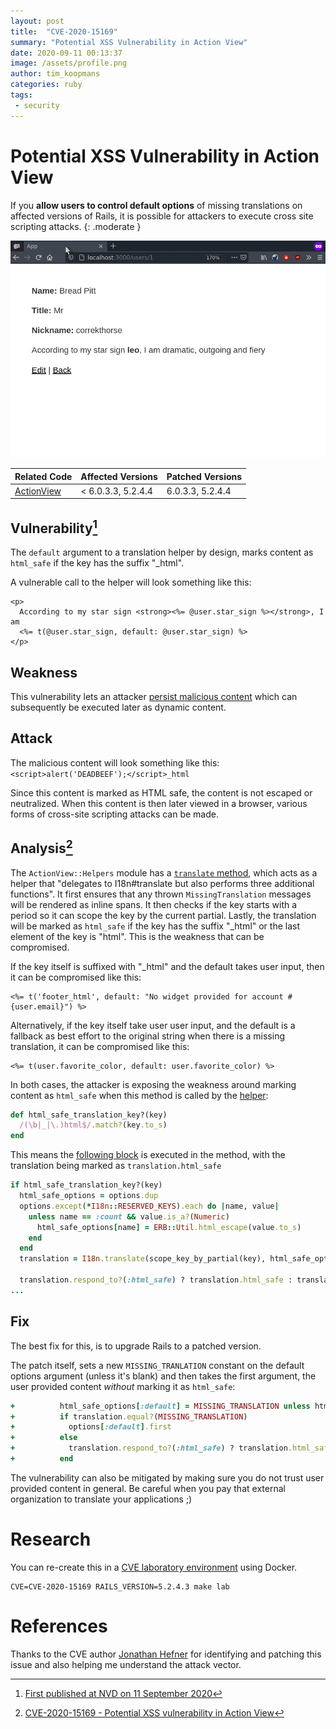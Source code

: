 ```yaml
---
layout: post
title:  "CVE-2020-15169"
summary: "Potential XSS Vulnerability in Action View"
date: 2020-09-11 00:13:37
image: /assets/profile.png
author: tim_koopmans
categories: ruby
tags:
 - security
---
```

# Potential XSS Vulnerability in Action View

If you **allow users to control default options** of missing translations on affected versions of Rails, it is possible for attackers to execute cross site scripting attacks.
{: .moderate }

![](/assets/CVE-2020-15169.gif)
<table>
  <thead>
    <tr>
      <th>Related Code</th>
      <th>Affected Versions</th>
      <th>Patched Versions</th>
    </tr>
  </thead>
  <tbody>
    <tr>
      <td>
        <i class="devicon-ruby-plain"></i>
        <a href="https://api.rubyonrails.org/classes/ActionView.html">ActionView</a>
      </td>
      <td>
        < 6.0.3.3, 5.2.4.4
      </td>
      <td>
        6.0.3.3, 5.2.4.4
      </td>
    </tr>
  </tbody>
</table>

## Vulnerability[^fn-nist]

The `default` argument to a translation helper by design, marks content as `html_safe` if the key has the suffix "_html".

A vulnerable call to the helper will look something like this:

```erb
<p>
  According to my star sign <strong><%= @user.star_sign %></strong>, I am
  <%= t(@user.star_sign, default: @user.star_sign) %>
</p>
```

## Weakness

This vulnerability lets an attacker [persist malicious content](https://cwe.mitre.org/data/definitions/79.html) which can subsequently be executed later as dynamic content.

## Attack

The malicious content will look something like this: `<script>alert('DEADBEEF');</script>_html`

Since this content is marked as HTML safe, the content is not escaped or neutralized. When this content is then later viewed in a browser, various forms of cross-site scripting attacks can be made.

## Analysis[^fn-analysis]

The `ActionView::Helpers` module has a [`translate` method](https://github.com/rails/rails/blob/v5.2.4.3/actionview/lib/action_view/helpers/translation_helper.rb#L60), which acts as a helper that "delegates to I18n#translate but also performs three additional
functions". It first ensures that any thrown `MissingTranslation` messages will be rendered as inline spans. It then checks if the key starts with a period so it can scope the key by the current partial. Lastly, the translation will be marked as `html_safe` if the key has the suffix "_html" or the last element of the key is "html". This is the weakness that can be compromised.

If the key itself is suffixed with "_html" and the default takes user input, then it can be compromised like this:

```erb
<%= t('footer_html', default: "No widget provided for account #{user.email}") %>
```

Alternatively, if the key itself take user user input, and the default is a fallback as best effort to the original string when there is a missing translation, it can be compromised like this:

```erb
<%= t(user.favorite_color, default: user.favorite_color) %>
```

In both cases, the attacker is exposing the weakness around marking content as `html_safe` when this method is called by the [helper](https://github.com/rails/rails/blob/v5.2.4.3/actionview/lib/action_view/helpers/translation_helper.rb#L136):

```ruby
def html_safe_translation_key?(key)
  /(\b|_|\.)html$/.match?(key.to_s)
end
```

This means the [following block](https://github.com/rails/rails/blob/v5.2.4.3/actionview/lib/action_view/helpers/translation_helper.rb#L80-L90) is executed in the method, with the translation being marked as `translation.html_safe`

```ruby
if html_safe_translation_key?(key)
  html_safe_options = options.dup
  options.except(*I18n::RESERVED_KEYS).each do |name, value|
    unless name == :count && value.is_a?(Numeric)
      html_safe_options[name] = ERB::Util.html_escape(value.to_s)
    end
  end
  translation = I18n.translate(scope_key_by_partial(key), html_safe_options.merge(raise: i18n_raise))

  translation.respond_to?(:html_safe) ? translation.html_safe : translation
...
```

## Fix

The best fix for this, is to upgrade Rails to a patched version.

The patch itself, sets a new `MISSING_TRANLATION` constant on the default options argument (unless it's blank) and then takes the first argument, the user provided content *without* marking it as `html_safe`:

```ruby
+          html_safe_options[:default] = MISSING_TRANSLATION unless html_safe_options[:default].blank?
+          if translation.equal?(MISSING_TRANSLATION)
+            options[:default].first
+          else
+            translation.respond_to?(:html_safe) ? translation.html_safe : translation
+          end
```

The vulnerability can also be mitigated by making sure you do not trust user provided content in general. Be careful when you pay that external organization to translate your applications ;)

# Research

You can re-create this in a [CVE laboratory environment](https://github.com/correkthorse/rails-cve-testing) using Docker.

    CVE=CVE-2020-15169 RAILS_VERSION=5.2.4.3 make lab

# References

Thanks to the CVE author [Jonathan Hefner](https://jonathan.hefner.pro/) for identifying and patching this issue and also helping me understand the attack vector.

[^fn-nist]: [First published at NVD on 11 September 2020](https://nvd.nist.gov/vuln/detail/CVE-2020-15169)
[^fn-analysis]: [CVE-2020-15169 - Potential XSS vulnerability in Action View](https://github.com/rails/rails/security/advisories/GHSA-cfjv-5498-mph5)
